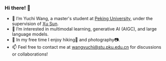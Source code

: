 ### Hi there! 👋

- 🔭 I’m Yuchi Wang, a master's student at [Peking University](https://english.pku.edu.cn/), under the supervision of [Xu Sun](https://xusun26.github.io/).
- 👀 I’m interested in multimodal learning, generative AI (AIGC), and large language models.
- 🌴 In my free time I enjoy hiking🚶 and photography📷. 
- 📫 Feel free to contact me at wangyuchi@stu.pku.edu.cn for discussions or collaborations!


